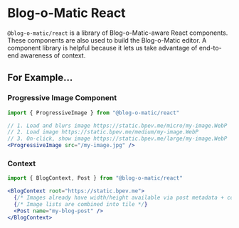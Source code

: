 Blog-o-Matic React
===
`@blog-o-matic/react` is a library of Blog-o-Matic-aware React components. These components are also used to build the Blog-o-Matic editor. A component library is helpful because it lets us take advantage of end-to-end awareness of context.

For Example...
---

### Progressive Image Component
```jsx
import { ProgressiveImage } from "@blog-o-matic/react"

// 1. Load and blurs image https://static.bpev.me/micro/my-image.WebP
// 2. Load image https://static.bpev.me/medium/my-image.WebP
// 3. On-click, show image https://static.bpev.me/large/my-image.WebP
<ProgressiveImage src="/my-image.jpg" />
```

### Context
```jsx
import { BlogContext, Post } from "@blog-o-matic/react"

<BlogContext root="https://static.bpev.me">
  {/* Images already have width/height available via post metadata + context */}
  {/* Image lists are combined into tile */}
  <Post name="my-blog-post" />
</BlogContext>
```
